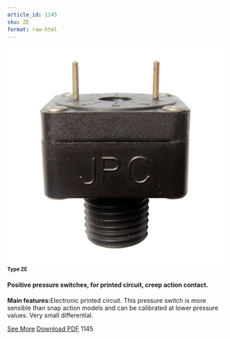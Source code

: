 ```yaml
---
article_id: 1145
sku: ZE
format: raw-html
---
```

 <img src="../new-images/ZE.jpg" class="card-imgs mb-2">
 <small class="text-grey mb-2"><b>Type ZE</b> </small>
 <h4>Positive pressure switches, for printed circuit, creep action contact.</h4>
 <p><b>Main features:</b>Electronic printed circuit. This pressure switch is more sensible than snap action models and can be calibrated at lower pressure values. Very small differential.</p>
 <div class="btns">
 <a href="positive-pressure-switches-type-ze.html" class="btn-red">See More</a>
 <a href="pdf/5-13Miniature pressure switches for printed circuit boards Slow action contact NO contacts 6.35 pitch plastic fittings20130704.pdf" target="_blank" class="btn-red">Download PDF</a>
 <!-- <a href="http://www.ultimheat.com/cat5.html" target="_blank" class="access-link"> Access full catalogue <i class="fa fa-external-link" aria-hidden="true"></i> </a> -->
 <span class="number-btn">1145</span>
 </div>
 
